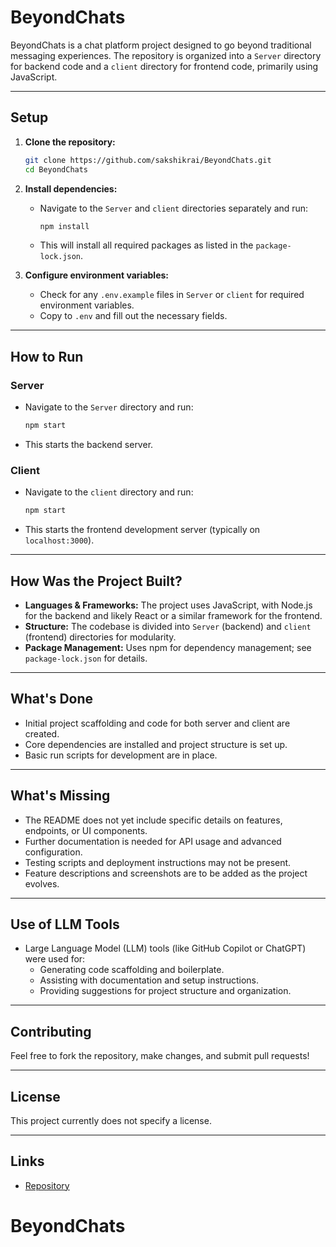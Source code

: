 # BeyondChats

BeyondChats is a chat platform project designed to go beyond traditional messaging experiences. The repository is organized into a `Server` directory for backend code and a `client` directory for frontend code, primarily using JavaScript. 

---

## Setup

1. **Clone the repository:**
   ```bash
   git clone https://github.com/sakshikrai/BeyondChats.git
   cd BeyondChats
   ```

2. **Install dependencies:**
   - Navigate to the `Server` and `client` directories separately and run:
     ```bash
     npm install
     ```
   - This will install all required packages as listed in the `package-lock.json`.

3. **Configure environment variables:**
   - Check for any `.env.example` files in `Server` or `client` for required environment variables.
   - Copy to `.env` and fill out the necessary fields.

---

## How to Run

### Server
- Navigate to the `Server` directory and run:
  ```bash
  npm start
  ```
- This starts the backend server.

### Client
- Navigate to the `client` directory and run:
  ```bash
  npm start
  ```
- This starts the frontend development server (typically on `localhost:3000`).

---

## How Was the Project Built?

- **Languages & Frameworks:** The project uses JavaScript, with Node.js for the backend and likely React or a similar framework for the frontend.
- **Structure:** The codebase is divided into `Server` (backend) and `client` (frontend) directories for modularity.
- **Package Management:** Uses npm for dependency management; see `package-lock.json` for details.

---

## What's Done

- Initial project scaffolding and code for both server and client are created.
- Core dependencies are installed and project structure is set up.
- Basic run scripts for development are in place.

---

## What's Missing

- The README does not yet include specific details on features, endpoints, or UI components.
- Further documentation is needed for API usage and advanced configuration.
- Testing scripts and deployment instructions may not be present.
- Feature descriptions and screenshots are to be added as the project evolves.

---

## Use of LLM Tools

- Large Language Model (LLM) tools (like GitHub Copilot or ChatGPT) were used for:
  - Generating code scaffolding and boilerplate.
  - Assisting with documentation and setup instructions.
  - Providing suggestions for project structure and organization.

---

## Contributing

Feel free to fork the repository, make changes, and submit pull requests!

---

## License

This project currently does not specify a license.

---

## Links

- [Repository](https://github.com/sakshikrai/BeyondChats)
# BeyondChats

